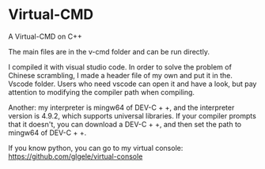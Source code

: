 # Virtual-CMD
 A Virtual-CMD on C++

The main files are in the v-cmd folder and can be run directly.



I compiled it with visual studio code. In order to solve the problem of Chinese scrambling, I made a header file of my own and put it in the. Vscode folder. Users who need vscode can open it and have a look, but pay attention to modifying the compiler path when compiling.



Another: my interpreter is mingw64 of DEV-C + +, and the interpreter version is 4.9.2, which supports universal libraries. If your compiler prompts that it doesn't, you can download a DEV-C + +, and then set the path to mingw64 of DEV-C + +.



If you know python, you can go to my virtual console: https://github.com/glgele/virtual-console
